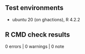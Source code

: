 ## Test environments

* ubuntu 20 (on ghactions), R 4.2.2

## R CMD check results

0 errors | 0 warnings | 0 note
